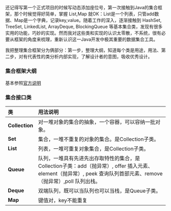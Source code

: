 还记得写第一个正式项目的时候写动态添加座位号，第一次接触到Java的集合框架，那个时候觉得好简单，掌握 List,Map 就OK：List是一个列表，只管add数据、Map是一个字典，记录key,value。随着工作的深入，逐渐接触到 HashSet, TreeSet, LinkedList, ArrayDeque, BlockingQueue 等基本集合类，发现有很多实用的功能，巧妙的实现。然而我对这些类和实现的认识太零散，不系统，很有必要从框架的角度来梳理，重新认识这一Java开发中极其重要的数据集合工具。

我把整理集合框架分为俩部分：第一步，整理大纲，知道每个类是用途，用法、第二步，对有代表性的类分析内部实现，了解设计者的意图，吸收优秀设计。

### 集合框架大纲
基本参照[官方说明](https://docs.oracle.com/javase/8/docs/technotes/guides/collections/reference.html)

### 集合接口类

| 类                 | 用法说明 |
| :-------------------|:-----------------|
| **Collection**     | 对一堆对象的集合的抽象，一个容器，可以容纳一批对象。 |
| **Set**            | 集合，一堆不重复的对象的集合。是Collection子类。 |
| **List**           | 列表，一堆可重复对象集合，是Collection子类。 |
| **Queue**          | 队列，一堆具有先进先出存取特性的集合，是Collection子类：add（抛异常）, offer 插入元素、element（抛异常）, peek 查询队列首部元素、remove（抛异常）,poll 队列出栈。 |
| **Deque**          | 双端队列，既可以当队列也可以当栈，是Queue子类。|
| **Map**            | 键值对，key不能重复 |

